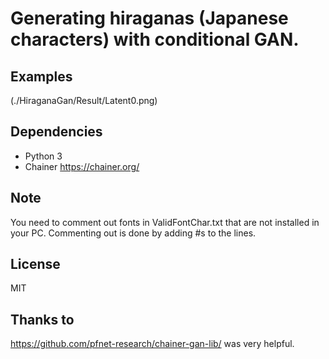 # Generating hiraganas (Japanese characters) with conditional GAN.

## Examples
(./HiraganaGan/Result/Latent0.png)

## Dependencies
- Python 3
- Chainer https://chainer.org/

## Note
You need to comment out fonts in ValidFontChar.txt that are not installed in your PC.
Commenting out is done by adding #s to the lines.

## License
MIT

## Thanks to
https://github.com/pfnet-research/chainer-gan-lib/
was very helpful.
